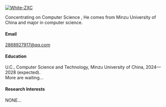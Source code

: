 

[![White-ZXC](https://img.shields.io/badge/White-ZXCgithub-blue?logo=github)](https://github.com/White-ZXC)

Concentrating on Computer Science , He comes from Minzu University of China and major in computer science.

#### Email
2868927917@qq.com

#### Education
U.C., Computer Science and Technology, Minzu University of China, 2024—2028 (expected).\
More are waiting...

#### Research Interests
NONE...

